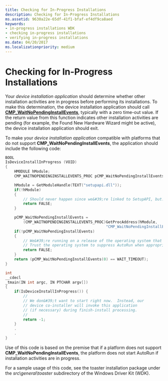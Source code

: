 ```yaml
---
title: Checking for In-Progress Installations
description: Checking for In-Progress Installations
ms.assetid: 9630a22e-65df-41f1-bfaf-ef4df9ca8aed
keywords:
- in-progress installations WDK
- checking in-progress installations
- verifying in-progress installations
ms.date: 04/20/2017
ms.localizationpriority: medium
---
```


# Checking for In-Progress Installations





Your *device installation application* should determine whether other installation activities are in progress before performing its installations. To make this determination, the device installation application should call [**CMP_WaitNoPendingInstallEvents**](https://msdn.microsoft.com/library/windows/hardware/ff537916), typically with a zero time-out value. If the return value from this function indicates other installation activities are pending (for example, the Found New Hardware Wizard might be active), the device installation application should exit.

To make your *device installation application* compatible with platforms that do not support **CMP_WaitNoPendingInstallEvents**, the application should include the following code:

```cpp
BOOL
IsDeviceInstallInProgress (VOID)
{
    HMODULE hModule;
    CMP_WAITNOPENDINGINSTALLEVENTS_PROC pCMP_WaitNoPendingInstallEvents;

    hModule = GetModuleHandle(TEXT("setupapi.dll"));
    if(!hModule)
    {
        // Should never happen since we&#39;re linked to SetupAPI, but...
        return FALSE;
    }

    pCMP_WaitNoPendingInstallEvents = 
        (CMP_WAITNOPENDINGINSTALLEVENTS_PROC)GetProcAddress(hModule,
                                             "CMP_WaitNoPendingInstallEvents");
    if(!pCMP_WaitNoPendingInstallEvents)
    {
        // We&#39;re running on a release of the operating system that doesn&#39;t supply this function.
        // Trust the operating system to suppress AutoRun when appropriate.
        return FALSE;
    }
    return (pCMP_WaitNoPendingInstallEvents(0) == WAIT_TIMEOUT);
}

int
__cdecl
_tmain(IN int argc, IN PTCHAR argv[])
{
    if(IsDeviceInstallInProgress()) {
        //
        // We don&#39;t want to start right now.  Instead, our 
        // device co-installer will invoke this application 
        // (if necessary) during finish-install processing.
        //
        return -1;
    }
    .
    .
}
```

Use of this code is based on the premise that if a platform does not support **CMP_WaitNoPendingInstallEvents**, the platform does not start AutoRun if installation activities are in progress.

For a sample usage of this code, see the toaster installation package under the *src\\general\\toaster* subdirectory of the Windows Driver Kit (WDK).

 

 





